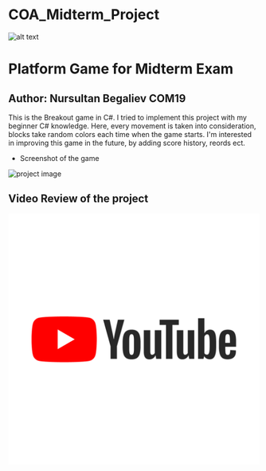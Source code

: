 # COA_Midterm_Project

![alt text](https://upload.wikimedia.org/wikipedia/en/0/07/Ala-Too_International_University_Seal.png)

# Platform Game for Midterm Exam

## Author: Nursultan Begaliev COM19

This is the Breakout game in C#. I tried to implement this project with my beginner C# knowledge. Here, every movement is taken into consideration, blocks take random colors each time when the game starts. I'm interested in improving this game in the future, by adding score history, reords ect.

* Screenshot of the game


![project image](http://img.youtube.com/vi/rQBHwdEEL9I/0.jpg)

## Video Review of the project

[![IMAGE ALT TEXT](https://github.com/begalievn/COA-midterm/blob/main/youtube%20vidoe%20picture.png)](http://www.youtube.com/watch?v=YOUTUBE_VIDEO_ID_HERE "Video Title")

 


